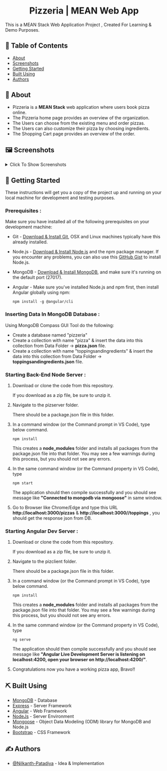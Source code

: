 <h1 align="center">Pizzeria | MEAN Web App</h1>

<p> This is a MEAN Stack Web Application Project , Created For Learning & Demo Purposes.</p>

## 📝 Table of Contents

- [About](#about)
- [Screenshots](#screenshots)
- [Getting Started](#getting_started)
- [Built Using](#built_using)
- [Authors](#authors)

## 🧐 About <a name = "about"></a>

- Pizzeria is a **MEAN Stack** web application where users book pizza online.
- The Pizzeria home page provides an 
overview of the organization.
- The Users can choose from the existing menu and 
order pizzas.
- The Users can also customize their pizza by 
choosing ingredients.
- The Shopping Cart page provides an overview of the order.

## 🖼️ Screenshots <a name = "screenshots"></a>
<details>
  <summary>Click To Show Screenshots</summary>

  ### Home
![image](https://user-images.githubusercontent.com/71023483/166135230-ede1247a-ed20-4f01-a2e1-ecd3a7d7029e.jpeg)

  ### Order Pizza
![image](https://user-images.githubusercontent.com/71023483/166135257-60d37a89-092a-4cf1-90c8-505b87f70cad.jpeg)

  ### Build Your Pizza
![image](https://user-images.githubusercontent.com/71023483/166135268-f73f62c6-4b74-4991-a234-36da9751b11f.jpeg)

  ### Shopping Cart
![image](https://user-images.githubusercontent.com/71023483/166135280-bdf4f347-5464-4de9-ad5f-e685c29f4bfd.jpeg)

</details>

## 🏁 Getting Started <a name = "getting_started"></a>

These instructions will get you a copy of the project up and running on your local machine for development and testing purposes. 

### **Prerequisites** :

Make sure you have installed all of the following prerequisites on your development machine:

* Git - [Download & Install Git](https://git-scm.com/downloads), OSX and Linux machines typically have this already installed.
* Node.js - [Download & Install Node.js](https://nodejs.org/en/download/) and the npm package manager. If you encounter any problems, you can also use this [GitHub Gist](https://gist.github.com/isaacs/579814) to install Node.js.
* MongoDB - [Download & Install MongoDB](http://www.mongodb.org/downloads), and make sure it's running on the default port (27017).
* Angular - Make sure you've installed Node.js and npm first, then install Angular globally using npm:

    ```
    npm install -g @angular/cli
    ```

### **Inserting Data In MongoDB Database** :

Using MongoDB Compass GUI Tool do the following:

- Create a database named "pizzeria"
- Create a collection with name "pizza" & insert the data into this collection from Data Folder -> **pizza.json** file.
- Create a collection with name "toppingsandingredients" & insert the data into this collection from Data Folder -> **toppingsandingredients.json** file. 

### **Starting Back-End Node Server** :

1) Download or clone the code from this repository.

   If you download as a zip file, be sure to unzip it.

2) Navigate to the pizserver folder.

   There should be a package.json file in this folder.

3) In a command window (or the Command prompt in VS Code), type below command.

    ```
    npm install
    ```

   This creates a **node_modules** folder and installs all packages from the package.json file into that folder. You may see a few warnings during this process, but you should not see any errors.
   
4) In the same command window (or the Command property in VS Code), type 

    ```
    npm start
    ```

   The application should then compile successfully and you should see  message like **"Connected to mongodb via mongoose"** in same window.

5) Go to Browser like Chrome/Edge and type this URL **http://localhost:3000/pizzas** & **http://localhost:3000//toppings** , you should get the response json from DB.

### **Starting Angular Dev Server** :

1) Download or clone the code from this repository.

   If you download as a zip file, be sure to unzip it.

2) Navigate to the pizclient folder.

   There should be a package.json file in this folder.

3) In a command window (or the Command prompt in VS Code), type below command.

    ```
    npm install
    ```

   This creates a **node_modules** folder and installs all packages from the package.json file into that folder. You may see a few warnings during this process, but you should not see any errors.
   
4) In the same command window (or the Command property in VS Code), type 

    ```
    ng serve
    ```

   The application should then compile successfully and you should see  message like **"Angular Live Development Server is listening on localhost:4200, open your browser on http://localhost:4200/"**.

5) Congratulations now you have a working pizza app, Bravo!!


## ⛏️ Built Using <a name = "built_using"></a>

- [MongoDB](https://www.mongodb.com/) - Database
- [Express](https://expressjs.com/) - Server Framework
- [Angular](https://angular.io/) - Web Framework
- [NodeJs](https://nodejs.org/en/) - Server Environment
- [Mongoose](https://mongoosejs.com/) - Object Data Modeling (ODM) library for MongoDB and Node.js
- [Bootstrap](https://getbootstrap.com/) - CSS Framework

## ✍️ Authors <a name = "authors"></a>

- [@Nilkanth-Patadiya](https://github.com/Nilkanth-Patadiya) - Idea & Implementation
